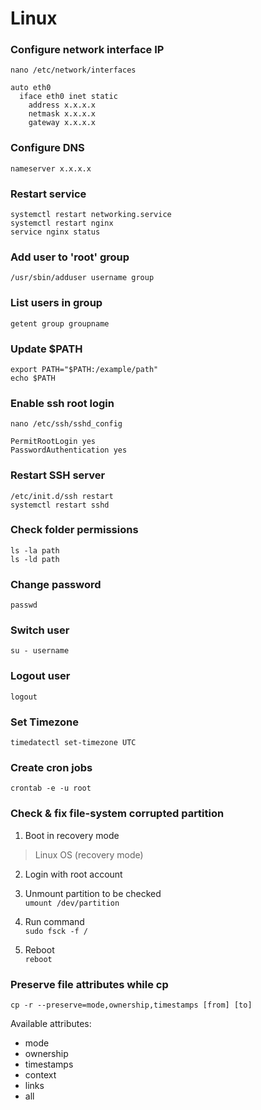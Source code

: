 # Linux

### Configure network interface IP
`nano /etc/network/interfaces`

```
auto eth0
  iface eth0 inet static
    address x.x.x.x
    netmask x.x.x.x
    gateway x.x.x.x
```

### Configure DNS
```
nameserver x.x.x.x
```

### Restart service
`systemctl restart networking.service`\
`systemctl restart nginx`\
`service nginx status`

### Add user to 'root' group
`/usr/sbin/adduser username group`

### List users in group
`getent group groupname`

### Update $PATH
`export PATH="$PATH:/example/path"`\
`echo $PATH`

### Enable ssh root login
`nano /etc/ssh/sshd_config`

```
PermitRootLogin yes
PasswordAuthentication yes
```

### Restart SSH server
`/etc/init.d/ssh restart`\
`systemctl restart sshd`

### Check folder permissions
`ls -la path`\
`ls -ld path`

### Change password
`passwd`

### Switch user
`su - username`

### Logout user
`logout`

### Set Timezone
`timedatectl set-timezone UTC`

### Create cron jobs
`crontab -e -u root`

### Check & fix file-system corrupted partition
1. Boot in recovery mode
> Linux OS (recovery mode)

2. Login with root account

3. Unmount partition to be checked\
`umount /dev/partition`

4. Run command\
`sudo fsck -f /`

5. Reboot\
`reboot`

### Preserve file attributes while cp
`cp -r --preserve=mode,ownership,timestamps [from] [to]`

Available attributes:
- mode
- ownership
- timestamps
- context
- links
- all
